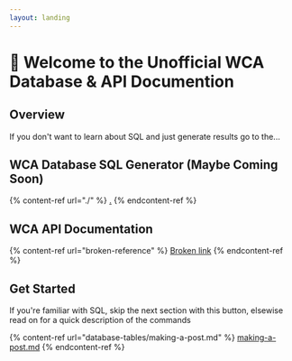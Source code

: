 ```yaml
---
layout: landing
---
```


# 👋 Welcome to the Unofficial WCA Database & API Documention

## Overview

If you don't want to learn about SQL and just generate results go to the...

## WCA Database SQL Generator (Maybe Coming Soon)

{% content-ref url="./" %}
[.](./)
{% endcontent-ref %}

## WCA API Documentation

{% content-ref url="broken-reference" %}
[Broken link](broken-reference)
{% endcontent-ref %}

## Get Started

If you're familiar with SQL, skip the next section with this button, elsewise read on for a quick description of the commands

{% content-ref url="database-tables/making-a-post.md" %}
[making-a-post.md](database-tables/making-a-post.md)
{% endcontent-ref %}
